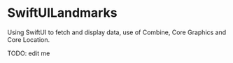 # SwiftUILandmarks
Using SwiftUI to fetch and display data, use of Combine, Core Graphics and Core Location.

TODO: edit me
